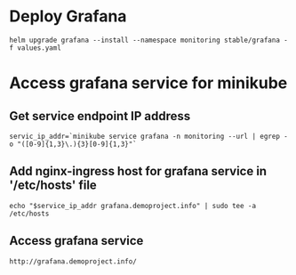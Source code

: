 # Deploy Grafana
```
helm upgrade grafana --install --namespace monitoring stable/grafana -f values.yaml
```

# Access grafana service for minikube
## Get service endpoint IP address
```
servic_ip_addr=`minikube service grafana -n monitoring --url | egrep -o "([0-9]{1,3}\.){3}[0-9]{1,3}"`
```

## Add nginx-ingress host for grafana service in '/etc/hosts' file
```
echo "$service_ip_addr grafana.demoproject.info" | sudo tee -a /etc/hosts
```

## Access grafana service
```
http://grafana.demoproject.info/
```
